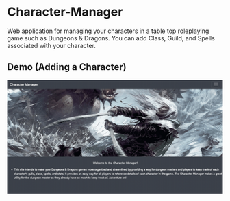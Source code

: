 # Character-Manager
Web application for managing your characters in a table top roleplaying game such as Dungeons & Dragons.
You can add Class, Guild, and Spells associated with your character.

## Demo (Adding a Character)
![GIF of adding a character](https://github.com/jesslane94/Character-Manager/blob/master/addcharacter.gif)
